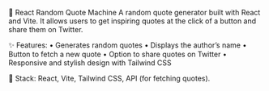🚀 React Random Quote Machine 
 A random quote generator built with React and Vite. It allows users to get inspiring quotes at the click of a button and share them on Twitter.

✨ Features:
	•	Generates random quotes
	•	Displays the author’s name
	•	Button to fetch a new quote
	•	Option to share quotes on Twitter
	•	Responsive and stylish design with Tailwind CSS

🔗 Stack: React, Vite, Tailwind CSS, API (for fetching quotes).
